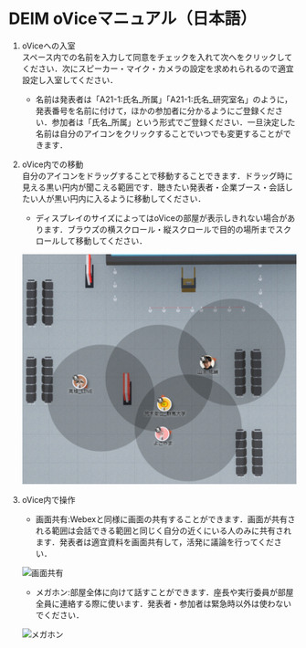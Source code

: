 # DEIM oViceマニュアル（日本語）

1. oViceへの入室<br>
   スペース内での名前を入力して同意をチェックを入れて次へをクリックしてください．次にスピーカー・マイク・カメラの設定を求めれられるので適宜設定し入室してください．<br>
     * 名前は発表者は「A21-1:氏名_所属」「A21-1:氏名_研究室名」のように，発表番号を名前に付けて，ほかの参加者に分かるようにご登録ください．参加者は「氏名_所属」という形式でご登録ください．一旦決定した名前は自分のアイコンをクリックすることでいつでも変更することができます．
2. oVice内での移動<br>
   自分のアイコンをドラッグすることで移動することできます．ドラッグ時に見える黒い円内が聞こえる範囲です．聴きたい発表者・企業ブース・会話したい人が黒い円内に入るように移動してください．
   * ディスプレイのサイズによってはoViceの部屋が表示しきれない場合があります．ブラウズの横スクロール・縦スクロールで目的の場所までスクロールして移動してください．
   
   ![移動](img/ovice_move.png)

3. oVice内で操作<br>
   * 画面共有:Webexと同様に画面の共有することができます．画面が共有される範囲は会話できる範囲と同じく自分の近くにいる人のみに共有されます．発表者は適宜資料を画面共有して，活発に議論を行ってください．
   
   ![画面共有](img/ovice_share.png)

   * メガホン:部屋全体に向けて話すことができます．座長や実行委員が部屋全員に連絡する際に使います．発表者・参加者は緊急時以外は使わないでください．
   
   ![メガホン](img/ovice_megaphone.png)

